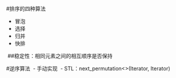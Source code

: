 #排序的四种算法
  - 冒泡
  - 选择
  - 归并
  - 快排
  
  ##稳定性：相同元素之间的相互顺序是否保持

#逆序算法
  - 手动实现
  - STL：next_permutation<>(Iterator, Iterator)

